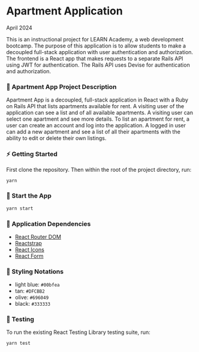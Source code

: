# Apartment Application

April 2024

This is an instructional project for LEARN Academy, a web development bootcamp. The purpose of this application is to allow students to make a decoupled full-stack application with user authentication and authorization. The frontend is a React app that makes requests to a separate Rails API using JWT for authentication. The Rails API uses Devise for authentication and authorization.

### 🏡 Apartment App Project Description

Apartment App is a decoupled, full-stack application in React with a Ruby on Rails API that lists apartments available for rent. A visiting user of the application can see a list and of all available apartments. A visiting user can select one apartment and see more details. To list an apartment for rent, a user can create an account and log into the application. A logged in user can add a new apartment and see a list of all their apartments with the ability to edit or delete their own listings.

### ⚡️ Getting Started

First clone the repository. Then within the root of the project directory, run:

```bash
yarn
```

### 🏁 Start the App

```bash
yarn start
```

### 🤝 Application Dependencies

- [React Router DOM](https://reactrouter.com/en/main)
- [Reactstrap](https://deploy-preview-2356--reactstrap.netlify.app/)
- [React Icons](https://react-icons-v2.vercel.app/)
- [React Form](https://react-hook-form.com/get-started)

### 💄 Styling Notations

- light blue: `#00bfea`
- tan: `#DFCBB2`
- olive: `#696049`
- black: `#333333`

### 🚗 Testing

To run the existing React Testing Library testing suite, run:

```bash
yarn test
```
